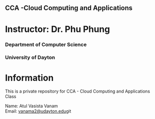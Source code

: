 ## CCA -Cloud Computing and Applications

# Instructor: Dr. Phu  Phung

### Department of Computer Science
### University of Dayton

# Information

This is a private repository for CCA - Cloud Computing and Applications Class

Name: Atul Vasista Vanam    
Email: <vanama2@udayton.edu>git 